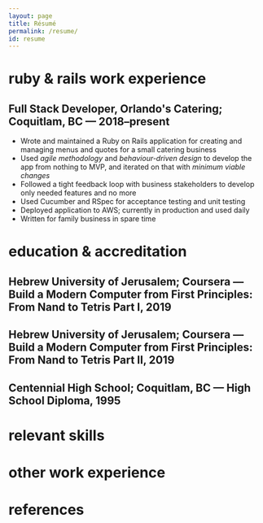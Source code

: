 ```yaml
---
layout: page
title: Résumé
permalink: /resume/
id: resume
---
```


# ruby & rails work experience
## Full Stack Developer, Orlando's Catering; Coquitlam, BC — 2018–present
* Wrote and maintained a Ruby on Rails application for creating and managing
  menus and quotes for a small catering business
* Used *agile methodology* and *behaviour-driven design* to develop the app from
  nothing to MVP, and iterated on that with *minimum viable changes*
* Followed a tight feedback loop with business stakeholders to develop only
  needed features and no more
* Used Cucumber and RSpec for acceptance testing and unit testing
* Deployed application to AWS; currently in production and used daily
* Written for family business in spare time

# education & accreditation
## Hebrew University of Jerusalem; Coursera — Build a Modern Computer from First Principles: From Nand to Tetris Part I, 2019
## Hebrew University of Jerusalem; Coursera — Build a Modern Computer from First Principles: From Nand to Tetris Part II, 2019
## Centennial High School; Coquitlam, BC — High School Diploma, 1995

# relevant skills


# other work experience


# references

